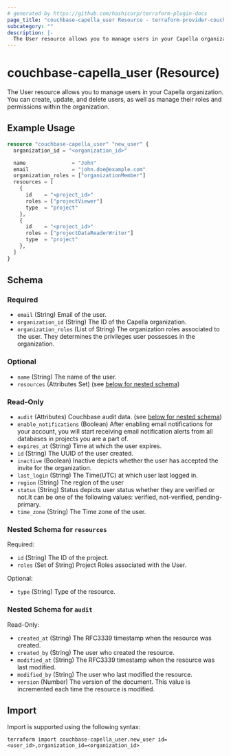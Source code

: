 ```yaml
---
# generated by https://github.com/hashicorp/terraform-plugin-docs
page_title: "couchbase-capella_user Resource - terraform-provider-couchbase-capella"
subcategory: ""
description: |-
  The User resource allows you to manage users in your Capella organization. You can create, update, and delete users, as well as manage their roles and permissions within the organization.
---
```


# couchbase-capella_user (Resource)

The User resource allows you to manage users in your Capella organization. You can create, update, and delete users, as well as manage their roles and permissions within the organization.

## Example Usage

```terraform
resource "couchbase-capella_user" "new_user" {
  organization_id = "<organization_id>"

  name               = "John"
  email              = "john.doe@example.com"
  organization_roles = ["organizationMember"]
  resources = [
    {
      id    = "<project_id>"
      roles = ["projectViewer"]
      type  = "project"
    },
    {
      id    = "<project_id>"
      roles = ["projectDataReaderWriter"]
      type  = "project"
    },
  ]
}
```

<!-- schema generated by tfplugindocs -->
## Schema

### Required

- `email` (String) Email of the user.
- `organization_id` (String) The ID of the Capella organization.
- `organization_roles` (List of String) The organization roles associated to the user. They determines the privileges user possesses in the organization.

### Optional

- `name` (String) The name of the user.
- `resources` (Attributes Set) (see [below for nested schema](#nestedatt--resources))

### Read-Only

- `audit` (Attributes) Couchbase audit data. (see [below for nested schema](#nestedatt--audit))
- `enable_notifications` (Boolean) After enabling email notifications for your account, you will start receiving email notification alerts from all databases in projects you are a part of.
- `expires_at` (String) Time at which the user expires.
- `id` (String) The UUID of the user created.
- `inactive` (Boolean) Inactive depicts whether the user has accepted the invite for the organization.
- `last_login` (String) The Time(UTC) at which user last logged in.
- `region` (String) The region of the user
- `status` (String) Status depicts user status whether they are verified or not.It can be one of the following values: verified, not-verified, pending-primary.
- `time_zone` (String) The Time zone of the user.

<a id="nestedatt--resources"></a>
### Nested Schema for `resources`

Required:

- `id` (String) The ID of the project.
- `roles` (Set of String) Project Roles associated with the User.

Optional:

- `type` (String) Type of the resource.


<a id="nestedatt--audit"></a>
### Nested Schema for `audit`

Read-Only:

- `created_at` (String) The RFC3339 timestamp when the resource was created.
- `created_by` (String) The user who created the resource.
- `modified_at` (String) The RFC3339 timestamp when the resource was last modified.
- `modified_by` (String) The user who last modified the resource.
- `version` (Number) The version of the document. This value is incremented each time the resource is modified.

## Import

Import is supported using the following syntax:

```shell
terraform import couchbase-capella_user.new_user id=<user_id>,organization_id=<organization_id>
```
